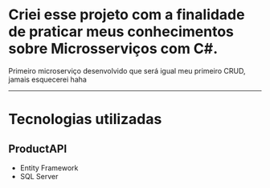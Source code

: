 # Criei esse projeto com a finalidade de praticar meus conhecimentos sobre Microsserviços com C#.

Primeiro microserviço desenvolvido que será igual meu primeiro CRUD, jamais esquecerei haha

<hr/> 

<h1>Tecnologias utilizadas</h1>
<h2>ProductAPI</h2>
<ul>
  <li>Entity Framework</li>
  <li>SQL Server</li>
</ul>
